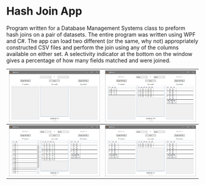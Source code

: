 # Hash Join App
Program written for a Database Management Systems class to preform hash joins on a pair of datasets. The entire program was written using WPF and C#. The app can load two different (or the same, why not) appropriately constructed CSV files and perform the join using any of the columns available on either set. A selectivity indicator at the bottom on the window gives a percentage of how many fields matched and were joined.

| ![The interface of the hash app. The window is dominated by three large, empty tables. The one in the center is slightly smaller to make room for the selectivity indicator at the bottom. All three are empty. Above the right and left tables are buttons to open CSV files to populate the tables. Above the center is a set of controls to select columns from both sets, and a button to commence the join. The middle table is labelled "Join result".](../_DemoImg/hash/init.png) | ![The interface of the hash app. The left table is populated with a small amount of data from "Book5.csv", the right from a file called "Book1.csv". They are joined using column 3 from book 5 and column 1 from book 1. Four tuples are present in the join table, with a selectivity of 19%.](../_DemoImg/hash/1.png) |
|--|--|
| ![The interface of the hash app. The left table is populated with a small amount of data from "Book3.csv", the right from a file called "Book1.csv". They are joined using column 1 from book 3 and column 1 from book 1. Eight tuples are present in the join table, with a selectivity of 7%.](../_DemoImg/hash/2.png) | ![The interface of the hash app. Both tables are populated with values from "Book1.csv". They are joined using columns 2 and 3. Two tuples are present in the join table, with a selectivity of 4%.](../_DemoImg/hash/3.png)  |
